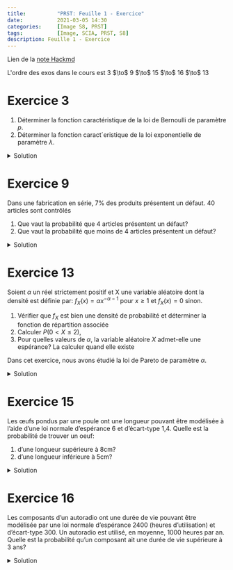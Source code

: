 ```yaml
---
title:          "PRST: Feuille 1 - Exercice"
date:           2021-03-05 14:30
categories:     [Image S8, PRST]
tags:           [Image, SCIA, PRST, S8]
description: Feuille 1 - Exercice
---
```

Lien de la [note Hackmd](https://hackmd.io/@lemasymasa/SJ6TZxemd)

<div class="alert alert-info" role="alert" markdown="1">
L'ordre des exos dans le cours est 3 $\to$ 9 $\to$ 15 $\to$ 16 $\to$ 13
</div>

# Exercice 3
1. Déterminer la fonction caractéristique de la loi de Bernoulli de paramètre $p$.
2. Déterminer la fonction caract´eristique de la loi exponentielle de paramètre $\lambda$.

<details markdown="1">
<summary>Solution</summary>
1. $X\sim\mathcal B(p), E(e^{itx}) = p\times e^{it\times 1} + (1-p)e^{it\times 0} = 1-p+p e^{it}$
2. Soit $t\in\mathbb R$:

$$
\begin{aligned}
\phi(t) = E(e^{itX}) &= \int_0^{+\infty}e^{itx}\lambda e^{-\lambda x}dx\\
&= \lambda\int_0^te^{(it-X)x}dx\\
\text{Soit } A\gt0: \int_0^Ae^{(it-X)x}dx &= \biggr[\frac{1}{it-\lambda}e^{(it-\lambda)x}\biggr]_0^A\\
&= \frac{1}{it-\lambda}e^{(it-\lambda)A} - \frac{1}{it-\lambda}\times1\\
e^{(it-\lambda)A} &= \underbrace{e^{itA}}_{\le1 \text{ car bornee}}\times e^{-\lambda A}\\
\end{aligned}\\
\lim_{A\to+\infty} e^{-\lambda A} = 0
$$

Car $\lambda\gt 0$. Par ailleurs $\vert e^{itA}\vert\le1$. Donc $\lim_{A\to+\infty}\frac{1}{it-\lambda} e^{-\lambda A} = 0$ d'ou $\lim_{A\to+\infty}\int_0^Ae^{(it-\lambda)x}dx = - \frac{1}{it-\lambda} = \frac{1}{\lambda - it}$.

Conclusion: $\int_0^{+\infty}e^{(it-\lambda)x}dx$ est bien definie et egale a $\frac{1}{\lambda - it}$

<div class="alert alert-success" role="alert" markdown="1">
$$
\phi(t) = \frac{\lambda}{\lambda - it}
$$
</div>

</details>

# Exercice 9
Dans une fabrication en série, 7% des produits présentent un défaut. 40
articles sont contrôlés
1. Que vaut la probabilité que 4 articles présentent un défaut?
2. Que vaut la probabilité que moins de 4 articles présentent un défaut?


<details markdown="1">
<summary>Solution</summary>

*Pourquoi peut-on considerer que chaque V.A. (echantillon) sont independantes les unes des autres ?*

<div class="alert alert-success" role="alert" markdown="1">
Comme c'est une **fabrication en serie**, c'est fait en tres grand nombre et un echantillon de 40 ne change rien. 
</div>

<div class="alert alert-danger" role="alert" markdown="1">
Pour parler de loi binomiale, il faut que l'echantillon soit petit par rapport a la population.
</div>

$$
\begin{aligned}
P(X=4)&=\binom{40}{4}\times0,07^4\times4,96^36\simeq0,16\\
P(X\lt4)&=P(X=1)+P(X=2)+P(X=3)\simeq 0,69
\end{aligned}
$$

</details>


# Exercice 13
Soient $\alpha$ un réel strictement positif et X une variable aléatoire dont la densité est définie par:
$f_X(x) = \alpha x^{−\alpha−1}$ pour $x \ge 1$ et $f_X(x) = 0$ sinon.
1. Vérifier que $f_X$ est bien une densité de probabilité et déterminer la fonction de répartition associée
2. Calculer $P(0 \lt X \le 2)$,
3. Pour quelles valeurs de $\alpha$, la variable aléatoire $X$ admet-elle une espérance? La calculer quand elle existe

Dans cet exercice, nous avons étudié la loi de Pareto de paramètre $\alpha$.

<details markdown="1">
<summary>Solution</summary>
1. Montrons que $f_X$ est bien une densite.

$$
\begin{aligned}
&\text{i. } f_X(x)\ge0 \text{ par construction.}\\
&\text{ii. } \int_1^{+\infty}f_X(x)dx=1?
\end{aligned}
$$

Soit $A\gt0$:

$$
\begin{aligned}
\int_1^Af_X(x)dx=\int_1^A\alpha x^{-\alpha-1}dx &= \biggr[\frac{\alpha}{-\alpha}x^{-\alpha}\biggr]_1^A\\
&= [x^{-\alpha}]_1^A
\end{aligned}
$$

On sait que 

$$
lim_{A\to+\infty}A^{-\alpha}=lim_{A\to+\infty}\frac{1}{A^\alpha} = 0
$$

D'ou 

$$
\int_1^{+\infty}f_X(x)dx=\lim_{A\to+\infty}\int_1^Af_X(x)dx = 1
$$

Fonction de repartition:

$$
F_X(x) = \int_1^x\alpha t^{-\alpha-1}dt = 1-x^{-\alpha}
$$

2. 

$$
\begin{aligned}
P(0\lt x\le2) &= P(1\le Y\le2) = \int_1^2\alpha x^{-\alpha-1}dx\\
&=[-x^{-\alpha}]_1^2 = 1-\frac{1}{2^\alpha}
\end{aligned}
$$

3. $\alpha\gt 1$

</details>

# Exercice 15
Les œufs pondus par une poule ont une longueur pouvant être modélisée
à l’aide d’une loi normale d’espérance 6 et d’écart-type 1,4. Quelle est la
probabilité de trouver un oeuf:
1. d’une longueur supérieure à 8cm?
2. d’une longueur inférieure à 5cm?

<details markdown="1">
<summary>Solution</summary>
1. Notons L la v.a. consideree $L\sim\omega(6,(1,4)^2)$, $Y=\frac{X-6}{1,4}\sim\mathcal N(0,1)$

$$
\begin{aligned}
1-P(X\le8) &= 1-P(\frac{X-6}{1,4}\le \frac{8-6}{1,4}) \text{ Possible de le faire directement car 8 est positif}\\
&= 1-P(Y\le\frac{10}{7})\simeq1-P(Y\le 1,43)
\end{aligned}
$$

Cherchons 1,43 dans la table $\mathcal N(0,1)$

$$
1-P(Y\le1,43)\simeq0,92\sim0,08
$$

2. 

$$
\begin{aligned}
P(X\lt5) &= P(Y\lt\frac{5-6}{1,4}) = P(Y\lt-\frac{1}{1,4})\simeq P(Y\lt-0,71)\\
&= 1-P(Y\lt0,71)
\end{aligned}
$$

D'apres la table de la loi $\mathcal N(0,1)$ $P(Y\lt0,71)\simeq0,76$ donc $P(Y\ge0,71)\simeq 0,24$ et $P(X\lt5) = P(Y\lt-0,71)\simeq0,24$

</details>

# Exercice 16
Les composants d’un autoradio ont une durée de vie pouvant être modélisée par une loi normale d’espérance 2400 (heures d’utilisation) et d’écart-type 300. Un autoradio est utilisé, en moyenne, 1000 heures par an. Quelle est la probabilité qu’un composant ait une durée de vie supérieure à 3 ans?

<details markdown="1">
<summary>Solution</summary>
Methode de professionnel:

<div class="alert alert-info" role="alert" markdown="1">
Si $X$ suit une loi normale $N(\mu,\sigma^2)$

$$
P(\mu-\sigma\le X\le\mu+\sigma)\simeq0,68\\
P(\mu-2\sigma\le X\le\mu+2\sigma)\simeq0,95\\
P(\mu-3\sigma\le X\le\mu+3\sigma)\simeq0,997\\
$$
</div>

$$
P(2400-2\times300\le X\le2400+2\times300) = P(1800\le X\le3000)\simeq0,95\\
Y=\frac{X-2400}{300}\sim\mathcal N(0,1)\\
P(X\gt3000)=P(\frac{X-2400}{300}\gt2)\Rightarrow1-P(Y\le2)\simeq1-0,997=0,023 \text{ le jeu des arrondis}
$$

</details>